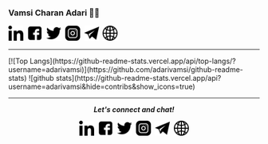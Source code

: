 ### Vamsi Charan Adari 👨‍💻
<div>
    <a href="https://www.linkedin.com/in/adarivamsi/" alt="Linkedin"><img src="https://github.com/adarivamsi/adarivamsi/blob/master/linkedin.png" height="30" width="30"></a>&nbsp;
    <a href="https://www.facebook.com/adarivamsicharan"><img src="https://github.com/adarivamsi/adarivamsi/blob/master/facebook.jpg" height="30" width="30"></a>&nbsp;
    <a href="https://twitter.com/adarivamsi" alt="Twitter"><img src="https://github.com/adarivamsi/adarivamsi/blob/master/twitter.png" height="30" width="30"></a>&nbsp;
    <a href="https://www.instagram.com/iam_adarivamsi" alt="Instagram"><img src="https://github.com/adarivamsi/adarivamsi/blob/master/instagram.png" height="30" width="30"></a>&nbsp;
     <a href="https://t.me/adarivamsi" alt="Telegram"><img src="https://github.com/adarivamsi/adarivamsi/blob/master/telegram.png" height="30" width="30"></a>&nbsp;
    <a href="https://sites.google.com/view/adarivamsi"><img src="https://github.com/adarivamsi/adarivamsi/blob/master/globe.png" height="30" width="30"></a>
</div>

<!--
**adarivamsi/adarivamsi** is a ✨ _special_ ✨ repository because its `README.md` (this file) appears on your GitHub profile.

Here are some ideas to get you started:

- 🔭 I’m currently working on ...
- 🌱 I’m currently learning ...
- 👯 I’m looking to collaborate on ...
- 🤔 I’m looking for help with ...
- 💬 Ask me about ...
- 📫 How to reach me: ...
- 😄 Pronouns: ...
- ⚡ Fun fact: ...
-->
<hr>
[![Top Langs](https://github-readme-stats.vercel.app/api/top-langs/?username=adarivamsi)](https://github.com/adarivamsi/github-readme-stats)
![github stats](https://github-readme-stats.vercel.app/api?username=adarivamsi&hide=contribs&show_icons=true)

<hr>
<p align="center">
  <i><b>Let's connect and chat!</b></i>
  <p align="center">
    <a href="https://www.linkedin.com/in/adarivamsi/" alt="Linkedin"><img src="https://github.com/adarivamsi/adarivamsi/blob/master/linkedin.png" height="30" width="30"></a>&nbsp;
    <a href="https://www.facebook.com/adarivamsicharan"><img src="https://github.com/adarivamsi/adarivamsi/blob/master/facebook.jpg" height="30" width="30"></a>&nbsp;
    <a href="https://twitter.com/adarivamsi" alt="Twitter"><img src="https://github.com/adarivamsi/adarivamsi/blob/master/twitter.png" height="30" width="30"></a>&nbsp;
    <a href="https://www.instagram.com/iam_adarivamsi" alt="Instagram"><img src="https://github.com/adarivamsi/adarivamsi/blob/master/instagram.png" height="30" width="30"></a>&nbsp;
     <a href="https://t.me/adarivamsi" alt="Telegram"><img src="https://github.com/adarivamsi/adarivamsi/blob/master/telegram.png" height="30" width="30"></a>&nbsp;
    <a href="https://sites.google.com/view/adarivamsi"><img src="https://github.com/adarivamsi/adarivamsi/blob/master/globe.png" height="30" width="30"></a>
  </p>    
</p>

